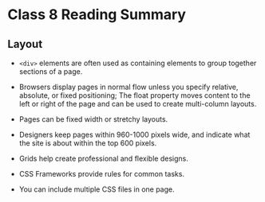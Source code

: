 # Class 8 Reading Summary
 
 ## Layout
- ```<div>``` elements are often used as containing elements to group together sections of a page.

- Browsers display pages in normal flow unless you specify relative, absolute, or fixed positioning; The float property moves content to the left or right of the page and can be used to create multi-column layouts.

- Pages can be fixed width or stretchy layouts.

- Designers keep pages within 960-1000 pixels wide, and indicate what the site is about within the top 600 pixels.

- Grids help create professional and flexible designs.

- CSS Frameworks provide rules for common tasks.

- You can include multiple CSS files in one page.